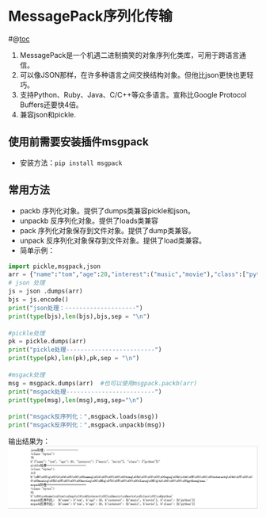 # MessagePack序列化传输
#@[toc](目录结构)  
1. MessagePack是一个机遇二进制搞笑的对象序列化类库，可用于跨语言通信。
2. 可以像JSON那样，在许多种语言之间交换结构对象。但他比json更快也更轻巧。
3. 支持Python、Ruby、Java、C/C++等众多语言。宣称比Google Protocol Buffers还要快4倍。
4. 兼容json和pickle.
## 使用前需要安装插件msgpack
* 安装方法：````pip install msgpack ````  
## 常用方法
* packb 序列化对象。提供了dumps类兼容pickle和json。
* unpackb 反序列化对象。提供了loads类兼容
* pack 序列化对象保存到文件对象。提供了dump类兼容。
* unpack 反序列化对象保存到文件对象。提供了load类兼容。 
* 简单示例：
````python
import pickle,msgpack,json
arr = {"name":"tom","age":20,"interest":("music","movie"),"class":["python"]}
# json 处理
js = json .dumps(arr)
bjs = js.encode()
print("json处理：--------------------")
print(type(bjs),len(bjs),bjs,sep = "\n")

#pickle处理
pk = pickle.dumps(arr)
print("pickle处理-------------------------")
print(type(pk),len(pk),pk,sep = "\n")

#msgack处理
msg = msgpack.dumps(arr)  #也可以使用msgpack.packb(arr)
print("msgack处理-------------------------")
print(type(msg),len(msg),msg,sep="\n")

print("msgack反序列化：",msgpack.loads(msg))
print("msgack反序列化：",msgpack.unpackb(msg))

````   
输出结果为：    
![msgpack001](https://raw.githubusercontent.com/1263351411/xdd.github.io/master/img/python/msgpack001.jpg)   